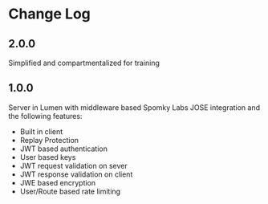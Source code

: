Change Log
==========

2.0.0
-----

Simplified and compartmentalized for training

1.0.0
-----

Server in Lumen with middleware based Spomky Labs JOSE integration and the following features:
   
* Built in client
* Replay Protection
* JWT based authentication
* User based keys
* JWT request validation on sever
* JWT response validation on client
* JWE based encryption
* User/Route based rate limiting